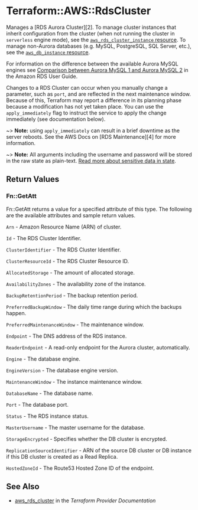# Terraform::AWS::RdsCluster

Manages a [RDS Aurora Cluster][2]. To manage cluster instances that inherit configuration from the cluster (when not running the cluster in `serverless` engine mode), see the [`aws_rds_cluster_instance` resource](/docs/providers/aws/r/rds_cluster_instance.html). To manage non-Aurora databases (e.g. MySQL, PostgreSQL, SQL Server, etc.), see the [`aws_db_instance` resource](/docs/providers/aws/r/db_instance.html).

For information on the difference between the available Aurora MySQL engines
see [Comparison between Aurora MySQL 1 and Aurora MySQL 2](https://docs.aws.amazon.com/AmazonRDS/latest/UserGuide/AuroraMySQL.Updates.20180206.html)
in the Amazon RDS User Guide.

Changes to a RDS Cluster can occur when you manually change a
parameter, such as `port`, and are reflected in the next maintenance
window. Because of this, Terraform may report a difference in its planning
phase because a modification has not yet taken place. You can use the
`apply_immediately` flag to instruct the service to apply the change immediately
(see documentation below).

~> **Note:** using `apply_immediately` can result in a
brief downtime as the server reboots. See the AWS Docs on [RDS Maintenance][4]
for more information.

~> **Note:** All arguments including the username and password will be stored in the raw state as plain-text.
[Read more about sensitive data in state](/docs/state/sensitive-data.html).

## Return Values

### Fn::GetAtt

Fn::GetAtt returns a value for a specified attribute of this type. The following are the available attributes and sample return values.

`Arn` - Amazon Resource Name (ARN) of cluster.

`Id` - The RDS Cluster Identifier.

`ClusterIdentifier` - The RDS Cluster Identifier.

`ClusterResourceId` - The RDS Cluster Resource ID.

`AllocatedStorage` - The amount of allocated storage.

`AvailabilityZones` - The availability zone of the instance.

`BackupRetentionPeriod` - The backup retention period.

`PreferredBackupWindow` - The daily time range during which the backups happen.

`PreferredMaintenanceWindow` - The maintenance window.

`Endpoint` - The DNS address of the RDS instance.

`ReaderEndpoint` - A read-only endpoint for the Aurora cluster, automatically.

`Engine` - The database engine.

`EngineVersion` - The database engine version.

`MaintenanceWindow` - The instance maintenance window.

`DatabaseName` - The database name.

`Port` - The database port.

`Status` - The RDS instance status.

`MasterUsername` - The master username for the database.

`StorageEncrypted` - Specifies whether the DB cluster is encrypted.

`ReplicationSourceIdentifier` - ARN of the source DB cluster or DB instance if this DB cluster is created as a Read Replica.

`HostedZoneId` - The Route53 Hosted Zone ID of the endpoint.

## See Also

* [aws_rds_cluster](https://www.terraform.io/docs/providers/aws/r/rds_cluster.html) in the _Terraform Provider Documentation_